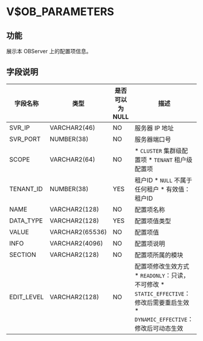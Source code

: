 V$OB_PARAMETERS 
====================================



功能 
-------------------

展示本 OBServer 上的配置项信息。

字段说明 
----------------------



|    字段名称    |       类型        | 是否可以为 NULL |                                                                                                                   描述                                                                                                                    |
|------------|-----------------|------------|-----------------------------------------------------------------------------------------------------------------------------------------------------------------------------------------------------------------------------------------|
| SVR_IP     | VARCHAR2(46)    | NO         | 服务器 IP 地址                                                                                                                                                                                                                               |
| SVR_PORT   | NUMBER(38)      | NO         | 服务器端口号                                                                                                                                                                                                                                  |
| SCOPE      | VARCHAR2(64)    | NO         | * `CLUSTER` 集群级配置项   * `TENANT` 租户级配置项                                                                                                               |
| TENANT_ID  | NUMBER(38)      | YES        | 租户ID * `NULL` 不属于任何租户   * 有效值：租户ID                                                                                                   |
| NAME       | VARCHAR2(128)   | NO         | 配置项名称                                                                                                                                                                                                                                   |
| DATA_TYPE  | VARCHAR2(128)   | YES        | 配置项值类型                                                                                                                                                                                                                                  |
| VALUE      | VARCHAR2(65536) | NO         | 配置项值                                                                                                                                                                                                                                    |
| INFO       | VARCHAR2(4096)  | NO         | 配置项说明                                                                                                                                                                                                                                   |
| SECTION    | VARCHAR2(128)   | NO         | 配置项所属的模块                                                                                                                                                                                                                                |
| EDIT_LEVEL | VARCHAR2(128)   | NO         | 配置项修改生效方式 * `READONLY`：只读，不可修改   * `STATIC_EFFECTIVE`：修改后需要重启生效   * `DYNAMIC_EFFECTIVE`：修改后可动态生效    |


